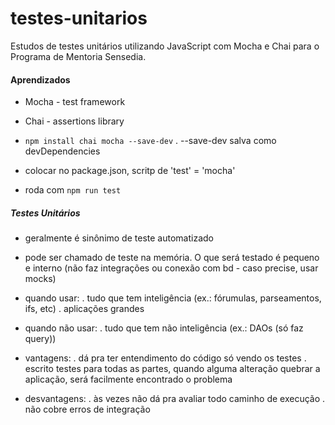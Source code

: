 # testes-unitarios
Estudos de testes unitários utilizando JavaScript com Mocha e Chai para o Programa de Mentoria Sensedia.

#### Aprendizados
* Mocha - test framework
* Chai - assertions library  
* `npm install chai mocha --save-dev`
. --save-dev salva como devDependencies

* colocar no package.json, scritp de 'test' = 'mocha'
* roda com `npm run test  `

##### Testes Unitários
* geralmente é sinônimo de teste automatizado
* pode ser chamado de teste na memória. O que será testado é pequeno e interno (não faz integrações ou conexão com bd - caso precise, usar mocks)
* quando usar:
. tudo que tem inteligência (ex.: fórumulas, parseamentos, ifs, etc)
. aplicações grandes
* quando não usar:
. tudo que tem não inteligência (ex.: DAOs (só faz query))		
* vantagens:
. dá pra ter entendimento do código só vendo os testes
. escrito testes para todas as partes, quando alguma alteração quebrar a aplicação, será facilmente encontrado o problema
		
* desvantagens:
.  às vezes não dá pra avaliar todo caminho de execução
. não cobre erros de integração